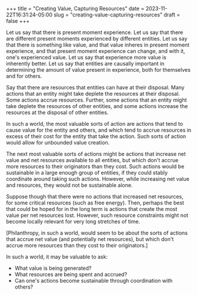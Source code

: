 +++
title = "Creating Value, Capturing Resources"
date = 2023-11-22T16:31:24-05:00
slug = "creating-value-capturing-resources"
draft = false
+++

Let us say that there is present moment experience. Let us say that there are different present moments experienced by different entities. Let us say that there is something like value, and that value inheres in present moment experience, and that present moment experience can change, and with it, one's experienced value. Let us say that experience more value is inherently better. Let us say that entities are causally important in determining the amount of value present in experience, both for themselves and for others.

Say that there are resources that entities can have at their disposal. Many actions that an entity might take deplete the resources at their disposal. Some actions accrue resources. Further, some actions that an entity might take deplete the resources of other entities, and some actions increase the resources at the disposal of other entities.

In such a world, the most valuable sorts of action are actions that tend to cause value for the entity and others, and which tend to accrue resources in excess of their cost for the entity that take the action. Such sorts of action would allow for unbounded value creation.

The next most valuable sorts of actions might be actions that increase net value and net resources available to all entities, but which don't accrue more resources to their originators than they cost. Such actions would be sustainable in a large enough group of entities, if they could stably coordinate around taking such actions. However, while increasing net value and resources, they would not be sustainable alone.

Suppose though that there were no actions that increased net resources, for some critical resources (such as free energy). Then, perhaps the best that could be hoped for in the long term is actions that create the most value per net resources lost. However, such resource constraints might not become locally relevant for very long stretches of time.

\[Philanthropy, in such a world, would seem to be about the sorts of actions that accrue net value (and potentially net resources), but which don't accrue more resources than they cost to their originators.\]

In such a world, it may be valuable to ask:

- What value is being generated?
- What resources are being spent and accrued?
- Can one's actions become sustainable through coordination with others?
